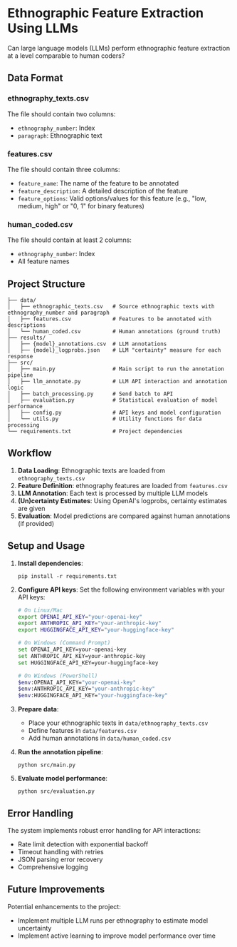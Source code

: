 # Ethnographic Feature Extraction Using LLMs

Can large language models (LLMs) perform ethnographic feature extraction at a level comparable to human coders? 

## Data Format

### ethnography_texts.csv
The file should contain two columns:

- `ethnography_number`: Index
- `paragraph`: Ethnographic text

### features.csv
The file should contain three columns:

- `feature_name`: The name of the feature to be annotated
- `feature_description`: A detailed description of the feature
- `feature_options`: Valid options/values for this feature (e.g., "low, medium, high" or "0, 1" for binary features)

### human_coded.csv
The file should contain at least 2 columns:

- `ethnography_number`: Index
- All feature names

## Project Structure

```
├── data/
│   ├── ethnographic_texts.csv   # Source ethnographic texts with ethnography_number and paragraph
│   ├── features.csv             # Features to be annotated with descriptions
│   └── human_coded.csv          # Human annotations (ground truth)
├── results/
│   ├── {model}_annotations.csv  # LLM annotations
│   ├── {model}_logprobs.json    # LLM "certainty" measure for each response
├── src/
│   ├── main.py                  # Main script to run the annotation pipeline
│   ├── llm_annotate.py          # LLM API interaction and annotation logic
│   ├── batch_processing.py      # Send batch to API
│   ├── evaluation.py            # Statistical evaluation of model performance
│   ├── config.py                # API keys and model configuration
│   └── utils.py                 # Utility functions for data processing
└── requirements.txt             # Project dependencies
```

## Workflow

1. **Data Loading**: Ethnographic texts are loaded from `ethnography_texts.csv`
2. **Feature Definition**: ethnography features are loaded from `features.csv`
3. **LLM Annotation**: Each text is processed by multiple LLM models
4. **(Un)certainty Estimates**: Using OpenAI's logprobs, certainty estimates are given
5. **Evaluation**: Model predictions are compared against human annotations (if provided)

<!-- ## Statistical Analysis

The project implements several statistical analyses:

- **Performance Metrics**: Accuracy, precision, recall, F1 score, Cohen's Kappa, and Matthews Correlation Coefficient
- **Bootstrap Confidence Intervals**: Non-parametric estimation of uncertainty in performance metrics
- **Friedman Test**: Non-parametric test to detect differences across multiple models
- **Wilcoxon Signed-Rank Test**: Pairwise comparison of models with Bonferroni correction
- **McNemar's Test**: Evaluates whether models differ in their error patterns
- **ROC Curve Analysis**: For binary features, evaluates true positive vs. false positive rates -->

## Setup and Usage

1. **Install dependencies**:
   ```
   pip install -r requirements.txt
   ```

2. **Configure API keys**:
   Set the following environment variables with your API keys:
   ```bash
   # On Linux/Mac
   export OPENAI_API_KEY="your-openai-key"
   export ANTHROPIC_API_KEY="your-anthropic-key"
   export HUGGINGFACE_API_KEY="your-huggingface-key"

   # On Windows (Command Prompt)
   set OPENAI_API_KEY=your-openai-key
   set ANTHROPIC_API_KEY=your-anthropic-key
   set HUGGINGFACE_API_KEY=your-huggingface-key

   # On Windows (PowerShell)
   $env:OPENAI_API_KEY="your-openai-key"
   $env:ANTHROPIC_API_KEY="your-anthropic-key"
   $env:HUGGINGFACE_API_KEY="your-huggingface-key"
   ```

3. **Prepare data**:
   - Place your ethnographic texts in `data/ethnography_texts.csv`
   - Define features in `data/features.csv`
   - Add human annotations in `data/human_coded.csv`

4. **Run the annotation pipeline**:
   ```
   python src/main.py
   ```

5. **Evaluate model performance**:
   ```
   python src/evaluation.py
   ```

## Error Handling

The system implements robust error handling for API interactions:
- Rate limit detection with exponential backoff
- Timeout handling with retries
- JSON parsing error recovery
- Comprehensive logging

## Future Improvements

Potential enhancements to the project:
- Implement multiple LLM runs per ethnography to estimate model uncertainty
- Implement active learning to improve model performance over time